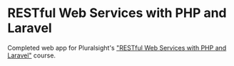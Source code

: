 # RESTful Web Services with PHP and Laravel
Completed web app for Pluralsight's ["RESTful Web Services with PHP and Laravel"](https://www.pluralsight.com/courses/php-laravel-restful-web-services) course.

